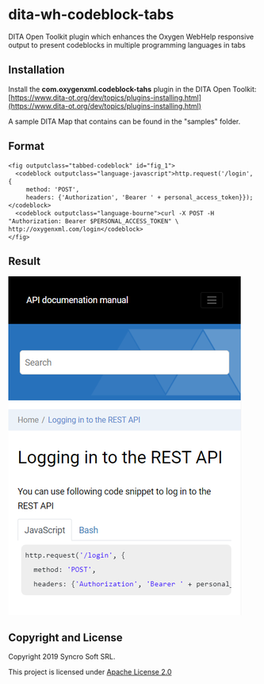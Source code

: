 # dita-wh-codeblock-tabs
DITA Open Toolkit plugin which enhances the Oxygen WebHelp responsive output to present codeblocks in multiple programming languages in tabs

## Installation

Install the **com.oxygenxml.codeblock-tahs** plugin in the DITA Open Toolkit: 
[https://www.dita-ot.org/dev/topics/plugins-installing.html](https://www.dita-ot.org/dev/topics/plugins-installing.html)

A sample DITA Map that contains can be found in the "samples" folder.

## Format

```
<fig outputclass="tabbed-codeblock" id="fig_1">
  <codeblock outputclass="language-javascript">http.request('/login', {
     method: 'POST',
     headers: {'Authorization', 'Bearer ' + personal_access_token}});</codeblock>
  <codeblock outputclass="language-bourne">curl -X POST -H "Authorization: Bearer $PERSONAL_ACCESS_TOKEN" \
http://oxygenxml.com/login</codeblock>
</fig>
```

## Result

![Sample Screenshot](img/screenshot.png "Sample Screenshot")

## Copyright and License

Copyright 2019 Syncro Soft SRL.

This project is licensed under [Apache License 2.0](https://github.com/oxygenxml/dita-asciidoc/blob/master/LICENSE)
